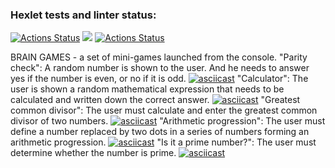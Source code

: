 ### Hexlet tests and linter status:
[![Actions Status](https://github.com/lstepanova3/frontend-project-lvl1/workflows/hexlet-check/badge.svg)](https://github.com/lstepanova3/frontend-project-lvl1/actions)
<a href="https://codeclimate.com/github/lstepanova3/frontend-project-lvl1/maintainability"><img src="https://api.codeclimate.com/v1/badges/c9c6ae7992048a11c250/maintainability" /></a>
[![Actions Status](https://github.com/lstepanova3/frontend-project-lvl1/workflows/Node_CI/badge.svg)](https://github.com/lstepanova3/frontend-project-lvl1/actions)

BRAIN GAMES - a set of mini-games launched from the console.
"Parity check": A random number is shown to the user. And he needs to answer yes if the number is even, or no if it is odd.
[![asciicast](https://asciinema.org/a/492355.svg)](https://asciinema.org/a/492355)
"Calculator": The user is shown a random mathematical expression that needs to be calculated and written down the correct answer.
[![asciicast](https://asciinema.org/a/492357.svg)](https://asciinema.org/a/492357)
"Greatest common divisor": The user must calculate and enter the greatest common divisor of two numbers.
[![asciicast](https://asciinema.org/a/NU4xeHTNTPV7s369BE1tNPLf8.svg)](https://asciinema.org/a/NU4xeHTNTPV7s369BE1tNPLf8)
"Arithmetic progression": The user must define a number replaced by two dots in a series of numbers forming an arithmetic progression.
[![asciicast](https://asciinema.org/a/yhXwz25hR65ehTcy2qXhijrSc.svg)](https://asciinema.org/a/yhXwz25hR65ehTcy2qXhijrSc)
"Is it a prime number?": The user must determine whether the number is prime.
[![asciicast](https://asciinema.org/a/UCQKqGNz3TbyNia37c6BFu06f.svg)](https://asciinema.org/a/UCQKqGNz3TbyNia37c6BFu06f)

